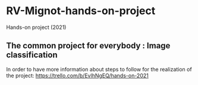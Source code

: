 # RV-Mignot-hands-on-project
Hands-on project (2021)


## The common project for everybody : Image classification

In order to have more information about steps to follow for the realization of the project: 
https://trello.com/b/EvlhNgEQ/hands-on-2021

